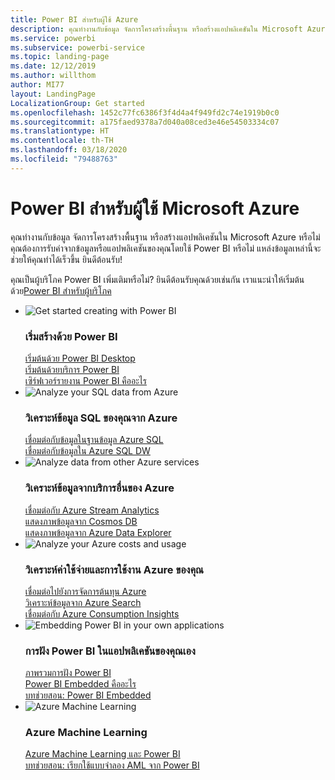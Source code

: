 ```yaml
---
title: Power BI สำหรับผู้ใช้ Azure
description: คุณทำงานกับข้อมูล จัดการโครงสร้างพื้นฐาน หรือสร้างแอปพลิเคชันใน Microsoft Azure หรือไม่
ms.service: powerbi
ms.subservice: powerbi-service
ms.topic: landing-page
ms.date: 12/12/2019
ms.author: willthom
author: MI77
layout: LandingPage
LocalizationGroup: Get started
ms.openlocfilehash: 1452c77fc6386f3f4d4a4f949fd2c74e1919b0c0
ms.sourcegitcommit: a175faed9378a7d040a08ced3e46e54503334c07
ms.translationtype: HT
ms.contentlocale: th-TH
ms.lasthandoff: 03/18/2020
ms.locfileid: "79488763"
---
```

# <a name="power-bi-for-microsoft-azure-users"></a>Power BI สำหรับผู้ใช้ Microsoft Azure 

คุณทำงานกับข้อมูล จัดการโครงสร้างพื้นฐาน หรือสร้างแอปพลิเคชันใน Microsoft Azure หรือไม่ คุณต้องการรับค่าจากข้อมูลหรือแอปพลิเคชันของคุณโดยใช้ Power BI หรือไม่ แหล่งข้อมูลเหล่านี้จะช่วยให้คุณทำได้เร็วขึ้น ยินดีต้อนรับ!

คุณเป็นผู้บริโภค Power BI เพิ่มเติมหรือไม่? ยินดีต้อนรับคุณด้วยเช่นกัน เราแนะนำให้เริ่มต้นด้วย[Power BI สำหรับผู้บริโภค](consumer/index.yml)

<ul class="panelContent cardsF"> 
            <li> 
                  <div class="cardSize"> 
                        <div class="cardPadding"> 
                              <div class="card"> 
                                    <div class="cardImageOuter">
                                          <div class="cardImage">
                                                <img alt="Get started creating with Power BI" src="media/power-bi-creator-landing/power-bi-designer-get-started.svg" data-linktype="relative-path">
                                          </div>
                                    </div>
                                    <div class="cardText"> 
                                          <h3>เริ่มสร้างด้วย Power BI</h3> 
                                          <p></p>
                                               <a href="desktop-what-is-desktop.md">เริ่มต้นด้วย Power BI Desktop</a><br/> 
                                               <a href="fundamentals/power-bi-overview.md">เริ่มต้นด้วยบริการ Power BI</a><br/> 
                                               <a href="report-server/get-started.md">เซิร์ฟเวอร์รายงาน Power BI คืออะไร</a>
                                    </div> 
                              </div> 
                        </div> 
                  </div> 
            </li>
            <li> 
                  <div class="cardSize"> 
                        <div class="cardPadding"> 
                              <div class="card"> 
                                    <div class="cardImageOuter">
                                          <div class="cardImage">
                                                <img alt="Analyze your SQL data from Azure" src="media/power-bi-creator-landing/power-bi-designer-transform-shape-data.svg" data-linktype="relative-path">
                                          </div>
                                    </div>
                                    <div class="cardText"> 
                                          <h3>วิเคราะห์ข้อมูล SQL ของคุณจาก Azure</h3> 
                                          <p></p>
                                                <a href="service-azure-sql-database-with-direct-connect.md">เชื่อมต่อกับข้อมูลในฐานข้อมูล Azure SQL</a><br/> 
                                                <a href="service-azure-sql-data-warehouse-with-direct-connect.md">เชื่อมต่อกับข้อมูลใน Azure SQL DW</a> 
                                    </div> 
                              </div> 
                        </div> 
                  </div> 
            </li>
            <li> 
                  <div class="cardSize"> 
                        <div class="cardPadding"> 
                              <div class="card"> 
                                    <div class="cardImageOuter">
                                          <div class="cardImage">
                                                <img alt="Analyze data from other Azure services" src="media/power-bi-creator-landing/power-bi-designer-connect-data.svg" data-linktype="relative-path">
                                          </div>
                                    </div>
                                    <div class="cardText"> 
                                          <h3>วิเคราะห์ข้อมูลจากบริการอื่นของ Azure</h3> 
                                          <p></p>
                                                <a href="https://docs.microsoft.com/azure/stream-analytics/stream-analytics-power-bi-dashboard">เชื่อมต่อกับ Azure Stream Analytics</a><br/> 
                                                <a href="https://docs.microsoft.com/azure/cosmos-db/powerbi-visualize">แสดงภาพข้อมูลจาก Cosmos DB</a><br/> 
                                                <a href="https://docs.microsoft.com/azure/data-explorer/visualize-power-bi">แสดงภาพข้อมูลจาก Azure Data Explorer</a>
                                    </div> 
                              </div> 
                        </div> 
                  </div> 
            </li>
            <li> 
                  <div class="cardSize"> 
                        <div class="cardPadding"> 
                              <div class="card"> 
                                    <div class="cardImageOuter">
                                          <div class="cardImage">
                                                <img alt="Analyze your Azure costs and usage" src="media/power-bi-creator-landing/power-bi-designer-licensing.svg" data-linktype="relative-path">
                                          </div>
                                    </div>
                                    <div class="cardText"> 
                                          <h3>วิเคราะห์ค่าใช้จ่ายและการใช้งาน Azure ของคุณ</h3> 
                                          <p></p>
                                                <a href="desktop-connect-azure-cost-management.md">เชื่อมต่อไปยังการจัดการต้นทุน Azure</a><br/> 
                                                <a href="service-connect-to-azure-search.md">วิเคราะห์ข้อมูลจาก Azure Search</a><br/> 
                                                <a href="desktop-connect-azure-consumption-insights.md">เชื่อมต่อกับ Azure Consumption Insights</a>
                                    </div> 
                              </div> 
                        </div> 
                  </div> 
            </li>
            <li> 
                  <div class="cardSize"> 
                        <div class="cardPadding"> 
                              <div class="card"> 
                                    <div class="cardImageOuter">
                                          <div class="cardImage">
                                                <img alt="Embedding Power BI in your own applications" src="media/power-bi-creator-landing/power-bi-designer-modeling-data-relationships.svg" data-linktype="relative-path">
                                          </div>
                                    </div>
                                    <div class="cardText"> 
                                          <h3>การฝัง Power BI ในแอปพลิเคชันของคุณเอง</h3> 
                                          <p></p>
                                                <a href="developer/embedded/embedding.md">ภาพรวมการฝัง Power BI</a><br/>
                                                <a href="developer/embedded/azure-pbie-what-is-power-bi-embedded.md">Power BI Embedded คืออะไร</a><br/> 
                                                <a href="developer/embedded/embed-sample-for-customers.md">บทช่วยสอน: Power BI Embedded </a> 
                                    </div> 
                              </div> 
                        </div> 
                  </div> 
            </li>
            <li> 
                  <div class="cardSize"> 
                        <div class="cardPadding"> 
                              <div class="card"> 
                                    <div class="cardImageOuter">
                                          <div class="cardImage">
                                                <img alt="Azure Machine Learning" src="media/power-bi-creator-landing/power-bi-designer-create-reports-visuals-dashboards.svg" data-linktype="relative-path">
                                          </div>
                                    </div>
                                    <div class="cardText"> 
                                          <h3>Azure Machine Learning</h3> 
                                          <p></p>
                                                <a href="service-machine-learning-integration.md">Azure Machine Learning และ Power BI</a><br/> 
                                                <a href="service-tutorial-invoke-machine-learning-model.md">บทช่วยสอน: เรียกใช้แบบจำลอง AML จาก Power BI</a><br/> 
                                    </div> 
                              </div> 
                        </div> 
                  </div> 
            </li>
</ul>




